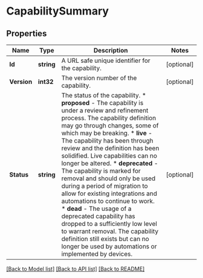 # CapabilitySummary

## Properties

Name | Type | Description | Notes
------------ | ------------- | ------------- | -------------
**Id** | **string** | A URL safe unique identifier for the capability. | [optional] 
**Version** | **int32** | The version number of the capability. | [optional] 
**Status** | **string** | The status of the capability. * __proposed__ - The capability is under a review and refinement process. The capability definition may go through changes, some of which may be breaking. * __live__ - The capability has been through review and the definition has been solidified. Live capabilities can no longer be altered. * __deprecated__ - The capability is marked for removal and should only be used during a period of migration to allow for existing integrations and automations to continue to work. * __dead__ - The usage of a deprecated capability has dropped to a sufficiently low level to warrant removal. The capability definition still exists but can no longer be used by automations or implemented by devices.  | [optional] 

[[Back to Model list]](../README.md#documentation-for-models) [[Back to API list]](../README.md#documentation-for-api-endpoints) [[Back to README]](../README.md)


